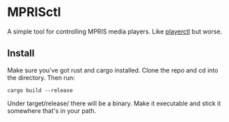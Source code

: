# MPRISctl
A simple tool for controlling MPRIS media players.
Like [playerctl](https://github.com/altdesktop/playerctl) but worse.

## Install
Make sure you've got rust and cargo installed.
Clone the repo and cd into the directory. Then run:
```
cargo build --release
```
Under target/release/ there will be a binary. Make it executable and stick it somewhere that's in your path.
